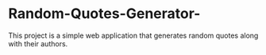 # Random-Quotes-Generator-
 This project is a simple web application that generates random quotes along with their authors.
